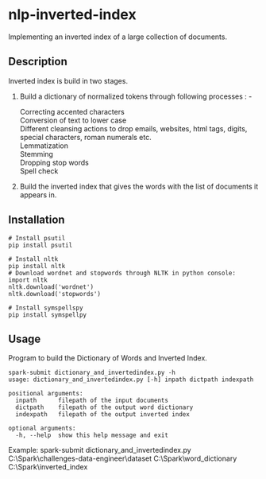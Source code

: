 # nlp-inverted-index
Implementing an inverted index of a large collection of documents.

## Description
Inverted index is build in two stages. <br>

1. Build a dictionary of normalized tokens through following processes : - <br>

    Correcting accented characters <br>
    Conversion of text to lower case <br>
    Different cleansing actions to drop emails, websites, html tags, digits, special characters, roman numerals etc. <br>
    Lemmatization <br>
    Stemming <br>
    Dropping stop words <br>
    Spell check <br>
    
2. Build the inverted index that gives the words with the list of documents it appears in.

## Installation

```console
# Install psutil
pip install psutil

# Install nltk
pip install nltk
# Download wordnet and stopwords through NLTK in python console:
import nltk
nltk.download('wordnet')
nltk.download('stopwords')

# Install symspellspy
pip install symspellpy
```

## Usage
Program to build the Dictionary of Words and Inverted Index.

```Py Spark
spark-submit dictionary_and_invertedindex.py -h
usage: dictionary_and_invertedindex.py [-h] inpath dictpath indexpath

positional arguments:
  inpath      filepath of the input documents
  dictpath    filepath of the output word dictionary
  indexpath   filepath of the output inverted index

optional arguments:
  -h, --help  show this help message and exit
```
Example: spark-submit dictionary_and_invertedindex.py C:\Spark\challenges-data-engineer\dataset C:\Spark\word_dictionary C:\Spark\inverted_index
